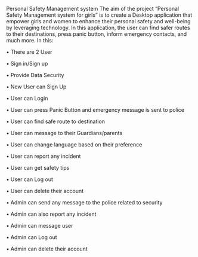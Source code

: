 Personal Safety Management system
The aim of the project “Personal Safety Management system for girls” is to create a Desktop application that empower girls and women to enhance their personal safety and well-being by leveraging technology. In this application, the user can find safer routes to their destinations, press panic button, inform emergency contacts, and much more.
In this:

•	There are 2 User

•	Sign in/Sign up

•	Provide Data Security

•	New User can Sign Up

•	User can Login

•	User can press Panic Button and emergency message is sent to police

•	User can find safe route to destination

•	User can message to their Guardians/parents

•	User can change language based on their preference

•	User can report any incident

•	User can get safety tips

•	User can Log out

•	User can delete their account

•	Admin can send any message to the police related to security

•	Admin can also report any incident

•	Admin can message user

•	Admin can Log out

•	Admin can delete their account
